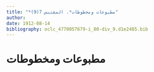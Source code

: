 ```yaml
---
title: "*مطبوعات ومخطوطات*. المقتبس 7(9)"
author: 
date: 1912-08-14
bibliography: oclc_4770057679-i_80-div_9.d1e2485.bib
---
```




#  مطبوعات ومخطوطات 

